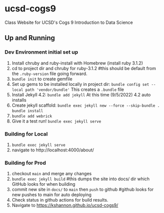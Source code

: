 # ucsd-cogs9
Class Website for UCSD's Cogs 9 Introduction to Data Science


## Up and Running

### Dev Environment initial set up
1. Install chruby and ruby-install with Homebrew (install ruby 3.1.2)
2. cd to project dir and chruby for ruby-3.1.2 #this should be default from the `.ruby-version` file going forward.
3. `bundle init` to create gemfile
4. Set up gems to be installed locally in project dir: `bundle config set --local path 'vendor/bundle'` This creates a `.bundle` file
5. Install Jekyll 4.2: `bundle add jekyll` At this time (9/5/2022) 4.2 auto installs
6. Create jekyll scaffold: `bundle exec jekyll new --force --skip-bundle .` `bundle install`
7. `bundle add webrick`
8. Give it a test run! `bundle exec jekyll serve`

### Building for Local
1. `bundle exec jekyll serve`
2. navigate to http://localhost:4000/about/


### Building for Prod
1. checkout `main` and merge any changes
2. `bundle exec jekyll build` #this dumps the site into docs/ dir which GitHub looks for when building
3. commit new site in `docs/` to `main` then `push` to github #github looks for new pushes to main for auto deploying
4. Check status in github actions for build results.
5. Navigate to https://kshannon.github.io/ucsd-cogs9/
